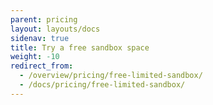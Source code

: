 ```yaml
---
parent: pricing
layout: layouts/docs
sidenav: true
title: Try a free sandbox space
weight: -10
redirect_from:
  - /overview/pricing/free-limited-sandbox/
  - /docs/pricing/free-limited-sandbox/
---
```

